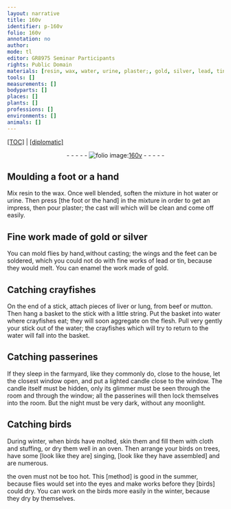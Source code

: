 ```yaml
---
layout: narrative
title: 160v
identifier: p-160v
folio: 160v
annotation: no
author:
mode: tl
editor: GR8975 Seminar Participants
rights: Public Domain
materials: [resin, wax, water, urine, plaster;, gold, silver, lead, tin]
tools: []
measurements: []
bodyparts: []
places: []
plants: []
professions: []
environments: []
animals: []
---
```


<p><a href="{{ site.baseurl }}/translation/">[TOC]</a> | <a href="{{ site.baseurl }}/_texts/p-160v_tc.md/">[diplomatic]</a></p><div class="folio" align="center">- - - - - <a href="http://gallica.bnf.fr/ark:/12148/btv1b10500001g/f326.item.r=" target="_blank"><img src="https://cu-mkp.github.io/2017-workshop-edition/assets/photo-icon.png" alt="folio image: " style="display:inline-block; margin-bottom:-3px;"/>160v</a> - - - - - </div>  
  

## Moulding a foot or a hand

 
Mix <span class="m">resin</span> to the <span class="m">wax</span>. Once well blended, soften the mixture in hot <span class="m">water</span> or <span class="m">urine</span>. Then press [the foot or the hand] in the mixture in order to get an impress, then pour <span class="m">plaster;</span> the cast will which will be clean and come off easily.
 
 
  

## Fine work made of <span class="m">gold</span> or <span class="m">silver</span>

 
You can mold flies by hand,without casting; the wings and the feet can be soldered, which you could not do with fine works of <span class="m">lead</span> or <span class="m">tin</span>, because they would melt. You can enamel the work made of <span class="m">gold</span>.
 
 
  

## Catching crayfishes

 
On the end of a stick, attach pieces of liver or lung, from beef or mutton. Then hang a basket to the stick with a little string. Put the basket into water where crayfishes eat; they will soon aggregate on the flesh. Pull very gently your stick out of the water; the crayfishes which will try to return to the water will fall into the basket.
 
 
  

## Catching passerines

 
If they sleep in the farmyard, like they commonly do, close to the house, let the closest window open, and put a lighted candle close to the window. The candle itself must be hidden, only its glimmer must be seen through the room and through the window; all the passerines will then lock themselves into the room. But the night must be very dark, without any moonlight.
 
 
  

## Catching birds

 
During winter, when birds have molted, skin them and fill them with cloth and stuffing, or dry them well in an oven. Then arrange your birds on trees, have some [look like they are] singing, [look like they have assembled] and are numerous.
 
the oven must not be too hot. This [method] is good in the summer, because flies would set into the eyes and make works before they [birds] could dry. You can work on the birds more easily in the winter, because they dry by themselves.
 
